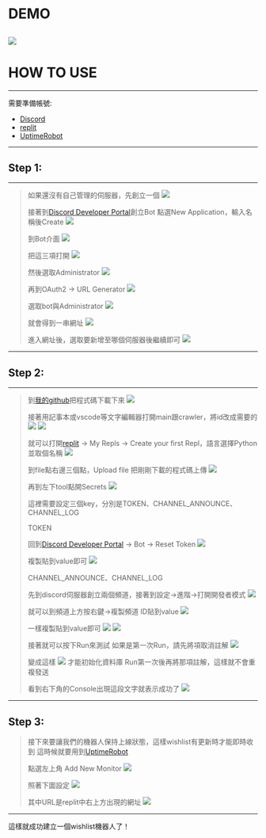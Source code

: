 # DEMO
![](https://i.imgur.com/0UdDOx4.png)
---
# HOW TO USE
---
需要準備帳號:
* [Discord](https://discord.com/)
* [replit](https://replit.com/)
* [UptimeRobot](https://uptimerobot.com/)
---
## **Step 1:**
---
>如果還沒有自己管理的伺服器，先創立一個
![](https://i.imgur.com/0TW6FjR.png)
>
>接著到[Discord Developer Portal](https://discord.com/developers/applications)創立Bot
點選New Application，輸入名稱後Create
![](https://i.imgur.com/PSp1fA0.png)
>
>到Bot介面
![](https://i.imgur.com/VZv4O78.png)
>
>把這三項打開
![](https://i.imgur.com/uWj2kDX.png)
>
>然後選取Administrator
![](https://i.imgur.com/hVWrIUh.png)
>
>再到OAuth2 -> URL Generator
![](https://i.imgur.com/uKUj0r1.png)
>
>選取bot與Administrator
![](https://i.imgur.com/hIneJUu.png)
>
>就會得到一串網址
![](https://i.imgur.com/8Zu12TW.png)
>
>進入網址後，選取要新增至哪個伺服器後繼續即可
![](https://i.imgur.com/MG8DQxM.png)
---
## **Step 2:**
---
>到[我的github](https://github.com/jush0147/discord-bot-with-crawler)把程式碼下載下來
![](https://i.imgur.com/Z8wjpHH.png)
>
>接著用記事本或vscode等文字編輯器打開main跟crawler，將id改成需要的
![](https://i.imgur.com/N0OWpz5.png)
![](https://i.imgur.com/AQtFEnk.png)
>
>就可以打開[replit](https://replit.com/) -> My Repls -> Create your first Repl，語言選擇Python並取個名稱
![](https://i.imgur.com/gFOOHZX.png)
>
>到file點右邊三個點，Upload file 把剛剛下載的程式碼上傳
![](https://i.imgur.com/Ump8g3j.png)
>
>再到左下tool點開Secrets
![](https://i.imgur.com/cKjpGQ3.png)
>
>這裡需要設定三個key，分別是TOKEN、CHANNEL_ANNOUNCE、CHANNEL_LOG
>
>TOKEN
>
>回到[Discord Developer Portal](https://discord.com/developers/applications) -> Bot -> Reset Token
![](https://i.imgur.com/ubZkkuE.png)
>
>複製貼到value即可
![](https://i.imgur.com/HkaSspL.png)
>
>CHANNEL_ANNOUNCE、CHANNEL_LOG
>
>先到discord伺服器創立兩個頻道，接著到設定->進階->打開開發者模式
![](https://i.imgur.com/QxxLnko.png)
>
>就可以到頻道上方按右鍵->複製頻道 ID貼到value
![](https://i.imgur.com/chnu8IH.png)
>
>一樣複製貼到value即可
>![](https://hackmd.io/_uploads/rJTANWENh.png)
>![](https://hackmd.io/_uploads/SkEgSWEVh.png)
>
>
>接著就可以按下Run來測試
如果是第一次Run，請先將項取消註解
![](https://hackmd.io/_uploads/rkxEEZN43.png)
>
>
>變成這樣
![](https://hackmd.io/_uploads/rk5HE-4E2.png)
>才能初始化資料庫
>Run第一次後再將那項註解，這樣就不會重複發送
>
>看到右下角的Console出現這段文字就表示成功了
>![](https://i.imgur.com/UP9AMaJ.png)
---
## **Step 3:**
>接下來要讓我們的機器人保持上線狀態，這樣wishlist有更新時才能即時收到
>這時候就要用到[UptimeRobot](https://uptimerobot.com/)
>
>點選左上角 Add New Monitor
![](https://i.imgur.com/lTykAPi.png)
>
>照著下圖設定
>![](https://i.imgur.com/m8wmj0t.png)
>
>其中URL是replit中右上方出現的網址
![](https://i.imgur.com/wekBE0T.png)
---

這樣就成功建立一個wishlist機器人了！
